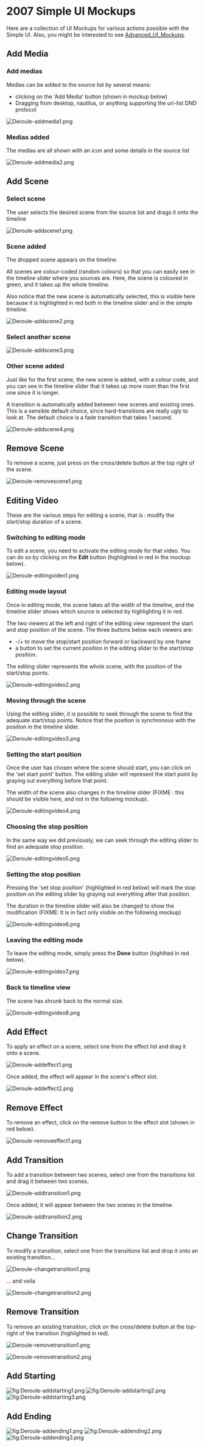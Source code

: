 # 2007 Simple UI Mockups

Here are a collection of UI Mockups for various actions possible with
the Simple UI. Also, you might be interested to see
[Advanced\_UI\_Mockups](Advanced_UI_Mockups.md).

## Add Media

### Add medias

Medias can be added to the source list by several means:

-   clicking on the 'Add Media' button (shown in mockup below)
-   Dragging from desktop, nautilus, or anything supporting the uri-list
    DND protocol

![](Deroule-addmedia1.png "Deroule-addmedia1.png")

### Medias added

The medias are all shown with an icon and some details in the source
list

![](Deroule-addmedia2.png "Deroule-addmedia2.png")

## Add Scene

### Select scene

The user selects the desired scene from the source list and drags it
onto the timeline

![](Deroule-addscene1.png "Deroule-addscene1.png")

### Scene added

The dropped scene appears on the timeline.

All scenes are colour-coded (random colours) so that you can easily see
in the timeline slider where you sources are. Here, the scene is
coloured in green, and it takes up the whole timeline.

Also notice that the new scene is automatically selected, this is
visible here because it is highlighted in red both in the timeline
slider and in the simple timeline.

![](Deroule-addscene2.png "Deroule-addscene2.png")

### Select another scene

![](Deroule-addscene3.png "Deroule-addscene3.png")

### Other scene added

Just like for the first scene, the new scene is added, with a colour
code, and you can see in the timeline slider that it takes up more room
than the first one since it is longer.

A transition is automatically added between new scenes and existing
ones. This is a sensible default choice, since hard-transitions are
really ugly to look at. The default choice is a fade transition that
takes 1 second.

![](Deroule-addscene4.png "Deroule-addscene4.png")

## Remove Scene

To remove a scene, just press on the cross/delete button at the top
right of the scene.

![](Deroule-removescene1.png "Deroule-removescene1.png")

## Editing Video

These are the various steps for editing a scene, that is : modify the
start/stop duration of a scene.

### Switching to editing mode

To edit a scene, you need to activate the editing mode for that video.
You can do so by clicking on the **Edit** button (highlighted in red in
the mockup below).

![](Deroule-editingvideo1.png "Deroule-editingvideo1.png")

### Editing mode layout

Once in editing mode, the scene takes all the width of the timeline, and
the timeline slider shows which source is selected by highlighting it in
red.

The two viewers at the left and right of the editing view represent the
start and stop position of the scene. The three buttons below each
viewers are:

-   -/+ to move the stop/start position forward or backward by one frame
-   a button to set the current position in the editing slider to the
    start/stop position.

The editing slider represents the whole scene, with the position of the
start/stop points.

![](Deroule-editingvideo2.png "Deroule-editingvideo2.png")

### Moving through the scene

Using the editing slider, it is possible to seek through the scene to
find the adequate start/stop points. Notice that the position is
synchronous with the position in the timeline slider.

![](Deroule-editingvideo3.png "Deroule-editingvideo3.png")

### Setting the start position

Once the user has chosen where the scene should start, you can click on
the 'set start point' button. The editing slider will represent the
start point by graying out everything before that point.

The width of the scene also changes in the timeline slider (FIXME : this
should be visible here, and not in the following mockup).

![](Deroule-editingvideo4.png "Deroule-editingvideo4.png")

### Choosing the stop position

In the same way we did previously, we can seek through the editing
slider to find an adequate stop position.

![](Deroule-editingvideo5.png "Deroule-editingvideo5.png")

### Setting the stop position

Pressing the 'set stop position' (highlighted in red below) will mark
the stop position on the editing slider by graying out everything after
that position.

The duration in the timeline slider will also be changed to show the
modification (FIXME: It is in fact only visible on the following mockup)

![](Deroule-editingvideo6.png "Deroule-editingvideo6.png")

### Leaving the editing mode

To leave the editing mode, simply press the **Done** button (highlited
in red below).

![](Deroule-editingvideo7.png "Deroule-editingvideo7.png")

### Back to timeline view

The scene has shrunk back to the normal size.

![](Deroule-editingvideo8.png "Deroule-editingvideo8.png")

## Add Effect

To apply an effect on a scene, select one from the effect list and drag
it onto a scene.

![](Deroule-addeffect1.png "Deroule-addeffect1.png")

Once added, the effect will appear in the scene's effect slot.

![](Deroule-addeffect2.png "Deroule-addeffect2.png")

## Remove Effect

To remove an effect, click on the remove button in the effect slot
(shown in red below).

![](Deroule-removeeffect1.png "Deroule-removeeffect1.png")

## Add Transition

To add a transition between two scenes, select one from the transitions
list and drag it between two scenes.

![](Deroule-addtransition1.png "Deroule-addtransition1.png")

Once added, it will appear between the two scenes in the timeline.

![](Deroule-addtransition2.png "Deroule-addtransition2.png")

## Change Transition

To modify a transition, select one from the transitions list and drop it
onto an existing transition...

![](Deroule-changetransition1.png "Deroule-changetransition1.png")

... and voila

![](Deroule-changetransition2.png "Deroule-changetransition2.png")

## Remove Transition

To remove an existing transition, click on the cross/delete button at
the top-right of the transition (highlighted in red).

![](Deroule-removetransition1.png "Deroule-removetransition1.png")

![](Deroule-removetransition2.png "Deroule-removetransition2.png")

## Add Starting

![](Deroule-addstarting1.png "fig:Deroule-addstarting1.png")
![](Deroule-addstarting2.png "fig:Deroule-addstarting2.png")
![](Deroule-addstarting3.png "fig:Deroule-addstarting3.png")

## Add Ending

![](Deroule-addending1.png "fig:Deroule-addending1.png")
![](Deroule-addending2.png "fig:Deroule-addending2.png")
![](Deroule-addending3.png "fig:Deroule-addending3.png")
